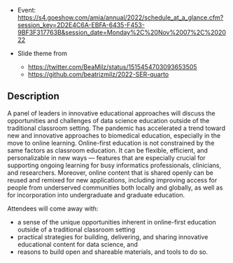 
- Event: https://s4.goeshow.com/amia/annual/2022/schedule_at_a_glance.cfm?session_key=2D2E4C6A-EBFA-6435-F453-9BF3F317763B&session_date=Monday%2C%20Nov%2007%2C%202022

- Slide theme from
    - https://twitter.com/BeaMilz/status/1515454703093653505
    - https://github.com/beatrizmilz/2022-SER-quarto

## Description

A panel of leaders in innovative educational approaches will discuss the opportunities and challenges of data science education outside of the traditional classroom setting. The pandemic has accelerated a trend toward new and innovative approaches to biomedical education, especially in the move to online learning. Online-first education is not constrained by the same factors as classroom education. It can be flexible, efficient, and personalizable in new ways — features that are especially crucial for supporting ongoing learning for busy informatics professionals, clinicians, and researchers. Moreover, online content that is shared openly can be reused and remixed for new applications, including improving access for people from underserved communities both locally and globally, as well as for incorporation into undergraduate and graduate education.

Attendees will come away with:

- a sense of the unique opportunities inherent in online-first education outside of a traditional classroom setting
- practical strategies for building, delivering, and sharing innovative educational content for data science, and
- reasons to build open and shareable materials, and tools to do so.
